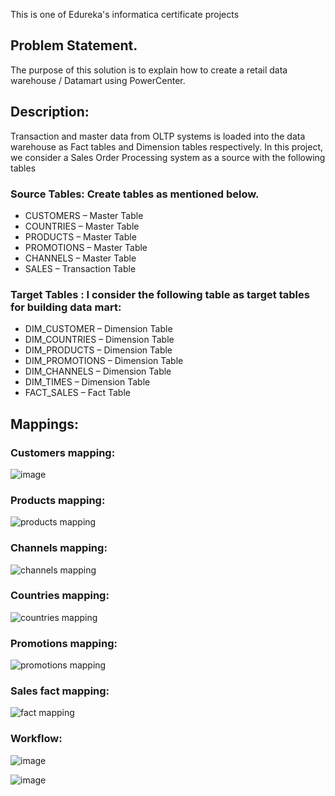 This is one of Edureka's informatica certificate projects
## Problem Statement.
The purpose of this solution is to explain how to create a retail data warehouse / Datamart using PowerCenter.

## Description:
Transaction and master data from OLTP systems is loaded into the data warehouse as Fact tables and Dimension tables respectively. In this project, we consider a Sales Order Processing system as a source with the following tables

### Source Tables: Create tables as mentioned below.

- CUSTOMERS – Master Table
- COUNTRIES – Master Table
- PRODUCTS – Master Table
- PROMOTIONS – Master Table
- CHANNELS – Master Table
- SALES – Transaction Table

### Target Tables : I consider the following table as target tables for building data mart:

- DIM_CUSTOMER – Dimension Table
- DIM_COUNTRIES – Dimension Table
- DIM_PRODUCTS – Dimension Table
- DIM_PROMOTIONS – Dimension Table
- DIM_CHANNELS – Dimension Table
- DIM_TIMES – Dimension Table
- FACT_SALES – Fact Table

## Mappings:

### Customers mapping:

![image](https://github.com/MohamedWageh09/Retail-Datamart/assets/120044385/d2937cd2-c008-46fb-af47-1c1ff1bd8fab)

### Products mapping:

![products mapping](https://github.com/MohamedWageh09/Retail-Datamart/assets/120044385/926290ca-e78c-4595-99af-95c652b7811b)

### Channels mapping:

![channels mapping](https://github.com/MohamedWageh09/Retail-Datamart/assets/120044385/f8e9eac9-7be7-47c9-a13a-6fb57b41ddf5)

### Countries mapping:

![countries mapping](https://github.com/MohamedWageh09/Retail-Datamart/assets/120044385/ca4e5e2c-0bae-4682-966b-ec2b8fcf8bdf)

### Promotions mapping:

![promotions mapping](https://github.com/MohamedWageh09/Retail-Datamart/assets/120044385/b9b8e303-fa23-48c3-b2c3-2d1dc4fb8693)

### Sales fact mapping:

![fact mapping](https://github.com/MohamedWageh09/Retail-Datamart/assets/120044385/9c69bbcc-2f18-4831-968c-2685faade2e9)

### Workflow:

![image](https://github.com/MohamedWageh09/Retail-Datamart/assets/120044385/ae313f04-eecf-4ad5-9eaf-721c0dc91f9a)

![image](https://github.com/MohamedWageh09/Retail-Datamart/assets/120044385/2f14d23b-554f-49ab-b43c-1c53674975e1)







